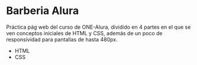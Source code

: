 # Barberia Alura
Práctica pág web del curso de ONE-Alura, dividido en 4 partes en el que se ven conceptos iniciales de HTML y CSS, además de un poco de responsividad para pantallas de hasta 480px. 
* HTML
* CSS
